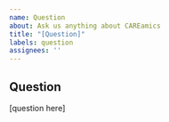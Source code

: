 ```yaml
---
name: Question
about: Ask us anything about CAREamics
title: "[Question]"
labels: question
assignees: ''
---
```


## Question
<!-- A clear question about CAREamics and how to use it. -->

[question here]
